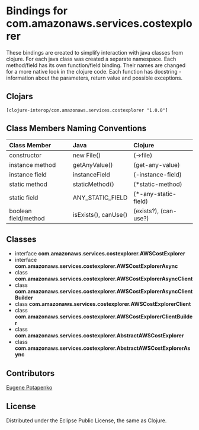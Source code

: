 # Bindings for com.amazonaws.services.costexplorer

These bindings are created to simplify interaction with java classes from clojure.
For each java class was created a separate namespace.
Each method/field has its own function/field binding.
Their names are changed for a more native look in the clojure code. Each function has docstring - information about the parameters, return value and possible exceptions.

## Clojars

```
[clojure-interop/com.amazonaws.services.costexplorer "1.0.0"]
```

## Class Members Naming Conventions

| Class Member | Java | Clojure |
|:--|:--|:--|
| constructor | new File() | (->file) |
| instance method | getAnyValue() | (get-any-value) |
| instance field | instanceField | (-instance-field) |
| static method | staticMethod() | (*static-method) |
| static field | ANY_STATIC_FIELD | (*-any-static-field) |
| boolean field/method | isExists(), canUse() | (exists?), (can-use?) |

## Classes

- interface **com.amazonaws.services.costexplorer.AWSCostExplorer**
- interface **com.amazonaws.services.costexplorer.AWSCostExplorerAsync**
- class **com.amazonaws.services.costexplorer.AWSCostExplorerAsyncClient**
- class **com.amazonaws.services.costexplorer.AWSCostExplorerAsyncClientBuilder**
- class **com.amazonaws.services.costexplorer.AWSCostExplorerClient**
- class **com.amazonaws.services.costexplorer.AWSCostExplorerClientBuilder**
- class **com.amazonaws.services.costexplorer.AbstractAWSCostExplorer**
- class **com.amazonaws.services.costexplorer.AbstractAWSCostExplorerAsync**

## Contributors

[Eugene Potapenko](https://github.com/potapenko/)

## License

Distributed under the Eclipse Public License, the same as Clojure.
